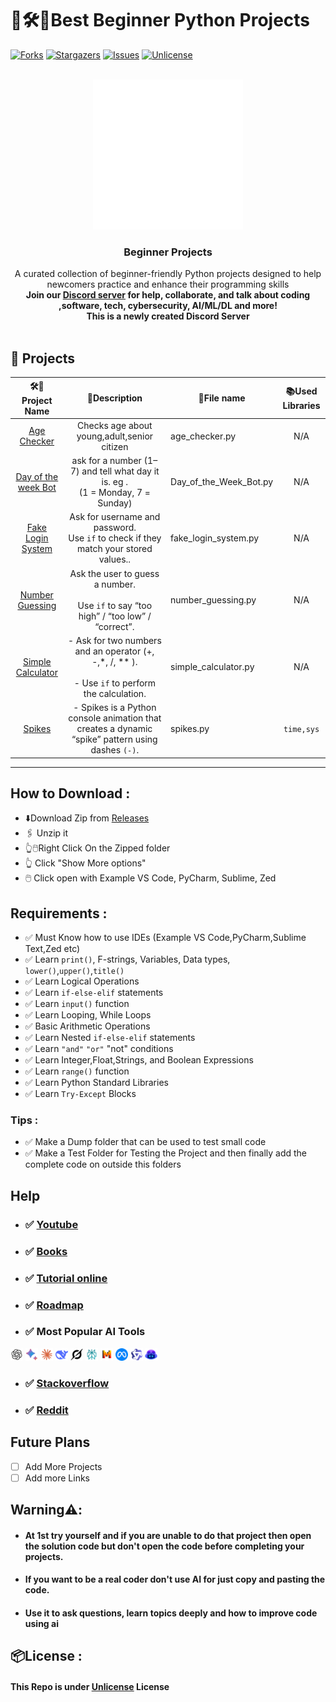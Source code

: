 # 🎯🛠️📝Best Beginner Python Projects
<a id="readme-top"></a>

<!-- [![Contributors][contributors-shield]][contributors-url] -->
[![Forks][forks-shield]][forks-url]
[![Stargazers][stars-shield]][stars-url]
[![Issues][issues-shield]][issues-url]
[![Unlicense][license-shield]][license-url]
<!-- [![LinkedIn][linkedin-shield]][linkedin-url] -->


<!-- PROJECT LOGO -->
<br />
<div align="center">
  <a href="https://github.com/Mr-DS-ML-85/extreme-beginner-python-projects">
    <img src="assets/pythonlogo.gif" alt="Logo">
  </a>
  <h3 align="center">Beginner Projects</h3>
  <p align="center">
    A curated collection of beginner-friendly Python projects designed to help newcomers practice and enhance their programming skills
    <br /><strong>Join our <a href="https://discord.gg/BpUWfnYW">Discord server</a> for help, collaborate, and talk about coding ,software, tech, cybersecurity, AI/ML/DL and more!</strong>
    <br />
    <strong> This is a newly created Discord Server </strong>
    <br />
    <br />
  </p>
</div>

[forks-shield]:https://img.shields.io/github/forks/Mr-DS-ML-85/extreme-beginner-python-projects?style=for-the-badge
[forks-url]:https://github.com/Mr-DS-ML-85/extreme-beginner-python-projects/network/members
[stars-shield]: https://img.shields.io/github/stars/Mr-DS-ML-85/extreme-beginner-python-projects?style=for-the-badge
[stars-url]: https://github.com/Mr-DS-ML-85/extreme-beginner-python-projects/stargazers
[issues-shield]: https://img.shields.io/github/issues/Mr-DS-ML-85/extreme-beginner-python-projects?style=for-the-badge
[issues-url]: https://github.com/Mr-DS-ML-85/extreme-beginner-python-projects/issues
[license-shield]: https://img.shields.io/badge/license-Unlicense-blue?style=for-the-badge
[license-url]: https://github.com/Mr-DS-ML-85/extreme-beginner-python-projects/blob/main/LICENSE

## 📁 Projects 

|   🛠️🎯Project Name     |                                                📜Description                                                 | 📂File name              | 📚Used Libraries |
| :-----------------: | :--------------------------------------------------------------------------------------------------------: | ---------------------- | :------------: |
|     [Age Checker](https://github.com/Mr-DS-ML-85/extreme-beginner-python-projects/blob/main/projects/age_checker.py)     |                                Checks age about young,adult,senior citizen                                 | age_checker.py         |      N/A       |
| [Day of the week Bot](https://github.com/Mr-DS-ML-85/extreme-beginner-python-projects/blob/main/projects/Day_of_the_Week_Bot.py) |              ask for a number (1–7) and tell what day it is. eg .<br>(1 = Monday, 7 = Sunday)              | Day_of_the_Week_Bot.py |      N/A       |
|  [Fake Login System](https://github.com/Mr-DS-ML-85/extreme-beginner-python-projects/blob/main/projects/fake_login_system.py)  |           Ask for username and password.<br>Use `if` to check if they match your stored values..           | fake_login_system.py   |      N/A       |
|   [Number Guessing](https://github.com/Mr-DS-ML-85/extreme-beginner-python-projects/blob/main/projects/number_guessing.py)   |       Ask the user to guess a number.<br>    <br>Use `if` to say “too high” / “too low” / “correct”.       | number_guessing.py     |      N/A       |
|  [Simple Calculator](https://github.com/Mr-DS-ML-85/extreme-beginner-python-projects/blob/main/projects/simple_calculator.py)  | - Ask for two numbers and an operator (+, -,*, /, **  ).<br>    <br>- Use `if` to perform the calculation. | simple_calculator.py   |      N/A       |
|  [Spikes](https://github.com/Mr-DS-ML-85/extreme-beginner-python-projects/blob/main/projects/spikes.py)  | - Spikes is a Python console animation that creates a dynamic “spike” pattern using dashes `(-)`. | spikes.py   |      `time,sys`       |

---
## How to Download :
- ⬇️Download Zip from [Releases](https://github.com/Mr-DS-ML-85/extreme-beginner-python-projects/releases)
- 🖇️ Unzip it
- 👆🖱️Right Click On the Zipped folder
- 👆 Click "Show More options"
- 🖱️ Click open with Example VS Code, PyCharm, Sublime, Zed 

## Requirements :
- ✅ Must Know how to use IDEs (Example VS Code,PyCharm,Sublime Text,Zed etc)
- ✅ Learn `print()`, F-strings, Variables, Data types, `lower()`,`upper()`,`title()`
- ✅ Learn Logical Operations
- ✅ Learn `if-else-elif` statements
- ✅ Learn `input()` function
- ✅ Learn Looping, While Loops
- ✅ Basic Arithmetic Operations
- ✅ Learn Nested `if-else-elif` statements
- ✅ Learn `"and"` `"or"` "not" conditions
- ✅ Learn Integer,Float,Strings, and Boolean Expressions
- ✅ Learn `range()` function
- ✅ Learn Python Standard Libraries
- ✅ Learn `Try-Except` Blocks

### Tips :
- ✅ Make a Dump folder that can be used to test small code
- ✅ Make a Test Folder for Testing the Project and then finally add the complete code on outside this folders

 
## Help
 - ### ✅ [Youtube](https://youtu.be/eWRfhZUzrAc?si=gDYZU964tjfJwd6F)
 - ### ✅ [Books](https://nostarch.com/python-crash-course-3rd-edition)
 - ### ✅ [Tutorial online](https://www.geeksforgeeks.org/python/python-programming-language-tutorial/)
 - ### ✅ [Roadmap](https://roadmap.sh/python)
 - ### ✅ Most Popular AI Tools

   
<a href="https://chat.openai.com/"><img src="assets/chatgpt.png" height="20"></a>
<a href="https://gemini.google.com/"><img src="assets/gemini.png" height="20"></a>
<a href="https://claude.ai/"><img src="assets/claude.png" height="20"></a>
<a href="https://deepseek.com/"><img src="assets/deepseek.png" height="20"></a>
<a href="https://x.ai/"><img src="assets/grok.png" height="20"></a>
<a href="https://www.perplexity.ai/"><img src="assets/perplexity.png" height="20"></a>
<a href="https://mistral.ai/"><img src="assets/mistrala.png" height="20"></a>
<a href="https://ai.meta.com/llama/"><img src="assets/llamaai.png" height="20"></a>
<a href="https://chat.qwen.ai/"><img src="assets/qwen.png" height="20"></a>
<a href="https://github.com/features/copilot"><img src="assets/github-copilot.png" height="20"></a>


- ### ✅ [Stackoverflow](https://stackoverflow.com)
- ### ✅ [Reddit](https://www.reddit.com/r/Python/)

## Future Plans
- [ ] Add More Projects
- [ ] Add more Links

## Warning⚠️:
- ####  At 1st try yourself and if you are unable to do that project then open the solution code but don't open the code before completing your projects.
- ####  If you want to be a real coder don't use AI for just copy and pasting the code. 
- ####  Use it to ask questions, learn topics deeply and how to improve code using ai 

## 📦License :
#### This Repo is under [Unlicense](https://github.com/Mr-DS-ML-85/extreme-beginner-python-projects/blob/main/LICENSE) License

